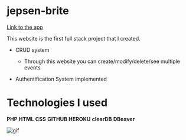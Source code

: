 # jepsen-brite

[Link to the app](https://j-brite.herokuapp.com/)

This website is the first full stack project that I created.

- CRUD system

  - Through this website you can create/modify/delete/see multiple events

- Authentification System implemented

# Technologies I used

**PHP**
**HTML**
**CSS**
**GITHUB**
**HEROKU**
**clearDB**
**DBeaver**

![gif](https://media.giphy.com/media/5biwXSljXvxDj71bLA/giphy.gif)
